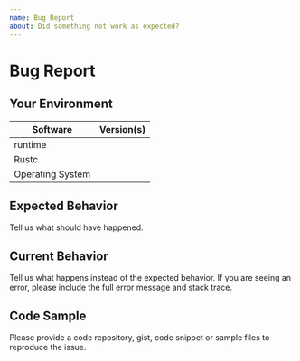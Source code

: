 ```yaml
---
name: Bug Report
about: Did something not work as expected?
---
```


# Bug Report
## Your Environment
| Software         | Version(s) |
| ---------------- | ---------- |
| runtime      |
| Rustc            |
| Operating System |

## Expected Behavior
Tell us what should have happened.

## Current Behavior
Tell us what happens instead of the expected behavior. If you are seeing an
error, please include the full error message and stack trace.

## Code Sample
Please provide a code repository, gist, code snippet or sample files to
reproduce the issue.
